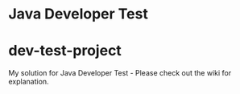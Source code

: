 Java Developer Test
===================

# dev-test-project
My solution for Java Developer Test - Please check out the wiki for explanation.
